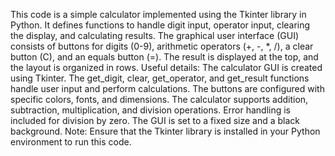 This code is a simple calculator implemented using the Tkinter library in Python. It defines functions to handle digit input, operator input, clearing the display, and calculating results. The graphical user interface (GUI) consists of buttons for digits (0-9), arithmetic operators (+, -, *, /), a clear button (C), and an equals button (=). The result is displayed at the top, and the layout is organized in rows.
Useful details:
The calculator GUI is created using Tkinter.
The get_digit, clear, get_operator, and get_result functions handle user input and perform calculations.
The buttons are configured with specific colors, fonts, and dimensions.
The calculator supports addition, subtraction, multiplication, and division operations.
Error handling is included for division by zero.
The GUI is set to a fixed size and a black background.
Note: Ensure that the Tkinter library is installed in your Python environment to run this code.
